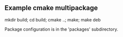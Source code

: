 Example cmake multipackage
--

mkdir build;
cd build;
cmake ..;
make;
make deb

Package configuration is in the 'packages' subdirectory.
